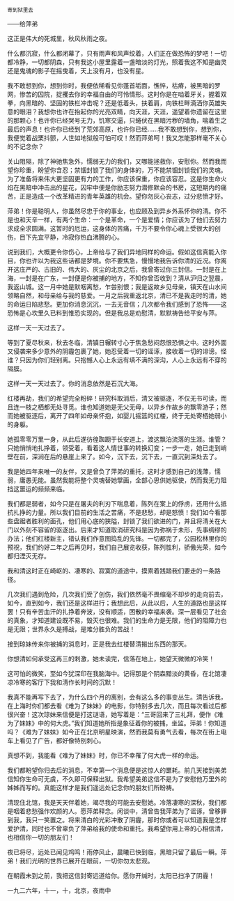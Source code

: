     寄到狱里去 

   ——给萍弟

   这正是伟大的死城里，秋风秋雨之夜。

   什么都沉寂，什么都闭幕了，只有雨声和风声绞着，人们正在做恐怖的梦吧！一切都冷静，一切都阴森，只有我这小屋里露着一盏暗淡的灯光，照着我这不知是幽灵还是鬼魂的影子在摇曳着，天上没有月，也没有星。

   我不敢想到你，想到你时，我便依稀看见你蓬首垢面，憔悴，枯瘠，被黑暗的罗网，惨苦的囚院，捉攫去你的幸福自由的可怜情形。这时你是在啮着牙关，握着双拳，向黑暗的、坚固的铁栏冲击呢？还是低着头，扶着肩，向铁栏畔滴洒你英雄失意的眼泪？我想你也许在抬起你的光亮双睛，向天涯，天涯，遥望着你遗留在这里的那颗心！也许你已经哭号无力，饥寒交逼，只蜷伏在黑暗污秽的墙角，喘着生之最后的声息！也许你已经到了荒郊高原，也许你已经……我不敢想到你，想到你，我便觉着战栗抖颤，人世如地狱般可怕可叹！然而萍弟呵！我又怎能那样毫不关心的不记念你？

   关山阻隔，除了神驰焦急外，懦弱无力的我们，又哪能拯救你，安慰你。然而我而望你珍重，盼望你含忍；禁锢封锁了我们的身体的，万不能禁锢封锁我们的灵魂。为了准备将来伟大更坚固更有力的工作，你应该保重，你应该容忍。这是你生命火焰在黑暗中冲击出的星花，囚牢中便是你励志努力潜修默会的书房，这短期内的痛苦，正是造成一个改革精进的青年英雄的机会。望你勿灰心丧志，过分悲愤才好。

   萍弟！你是聪明人，你虽然尽忠于你的事业，也应顾及到异乡外系怀你的清。你不是也和天辛一样，有两个生命：一个是革命，一个是爱情；你应该为了他们去努力求成全求圆满。这暂时的厄运，这身体的苦痛，千万不要令你心魂上受很大的创伤，目下先宜平静，冷寂你热血沸腾的心。

   说到我们，大概更令你伤心，上帝给与了我们异地同样的命运。假如这信真能入你目，你也许以为我这些话都是梦境。你不要焦急，慢慢地我告诉你清的近况。你离开这庄严的、古旧的、伟大的、灰尘的北京之后，我曾寄过你三封信。一封是在上海，一封是在广东，一封便是你被捕的地方，不知你曾否收到？清从沪归之翌晨，我返山城。这一月中她是默咽离愁，乍尝别恨；我是返故乡见母亲，镇天在山水间领略自然，和母亲给与我的慈爱。一月之后我重返北京，清已不是我走时的清，她的命运日陷悲愁。更加你消息沉沉，一去无音信；几次都令我们感到了恐怖——这恐怖是心坎里久已料到惟恐实现的。但是我总是劝慰清，默默祷告给平安与萍。

   这样一天一天过去了。

   等到了夏尽秋来，秋去冬临，清镇日辗转寸心于焦急愁闷怨恨恐惧之中。这时外面又侵袭来多少意外的阴霾包裹了她，她忍受着一切的谣诼，接收着一切的诽谤。怪谁？只因为你们轻别离。只抱憾人心上永远有填不满的深沟，人心上永远有不穿的隔膜。

   这样一天一天过去了。你的消息依然是石沉大海。

   红楼再劫，我们的希望完全粉碎！研究科取消后，清又被驱逐，不仅无书可读，而且连一枝之栖都无处寻觅。谁也知道她是无父无母，以异乡作故乡的飘零游子；然而她被驱逐后，离开了四年如母亲怀抱，如婴儿摇篮的红楼，终于无处寄栖她弱小的身躯。

   她孤零零万里一身，从此后遂彷徨踟蹰于长安道上，渡这飘泊流落的生涯。谁管？只她悄悄地扎挣着，领受着，看着这人情世事的转换幻变；一步一走，她已走到峭壁在前，深涧在后的悬崖上来了。如今，沉下去，沉下去，一直沉到深处去了。

   我是她四年来唯一的友伴，又是曾负了萍弟的重托，这时才感到自己的浅薄，懦弱，庸愚无能。虽然我能将整个灵魂替她擘画，全部心思供她驱使，然而我无力阻挡这噩运的频频来临。

   我们都是弱者，如今只是在屠夫的利刃下喘息着，陈列在案上的俘虏，还用什么抵抗扎挣的力量。所以我们目前的生活之苦痛，不是悲愁，却是怒愤！我们如今看那些盘踞者胜利的面孔，他们用心底的狭隘，封锁了我们欲进的门，并且将清关在大门以外刻不容留的驱逐出。后来才知道取消研究科是因为弥祸于未形，先事绸缪的办法；他们红楼新主，错认我们作意图捣乱的先锋。一切都完了，公园松林里你的预祝，我们约好二年之后再见时，我们自己展览收获，陈列胜利，骄傲光荣，如今都归湮灭无存。

   我和清这时正在崎岖的、凄寒的、寂寞的道途中，摸索着践踏我们要走的一条路径。

   几次我们遇到危险，几次我们受了创伤，我们依然毫不畏缩毫不却步的走向前去，如今，直到如今，我们还是这样进行；我想此后，从此以后，人生的道路也是这样罢！只有辛苦血汗的扎挣着奔波，没有顺适，困散的幸福来袭。深一层看见了社会的真象，才知道建设既不易，毁灭也很难。我们的生命力是无限，他们的阻障力也是无限；世界永久是搏战，是难分胜负的苦战！

   接到琼妹传来你被捕的消息时，正是我去红楼替清搬出东西的那天。

   你想清如何承受这再三的刺激，她未读完，信落在地上，她望天微微的冷笑！

   这可怕的微笑，至如今犹深印在我脑海中。记得那是个阴森黯淡的黄昏，在北馆凄凉冷寒的客厅下我和清作长时间的沉默！

   我真不能再写下去了，为什么四个月的离别，会有这么多的事变丛生。清告诉我，在上海时你们都去看《难为了妹妹》的电影，你特别多去几次，而且每次看过后都很兴奋！这次琼妹来信便是打这谜语，她写着是：“三哥回来了三礼拜，便作《难为了妹妹》中的何大虎。”我们知道她所指是象征着你的被捕，坐监。萍弟！你知道吗？《难为了妹妹》如今正在北京明星映演，然而我莫有勇气去看，每次在街上电车上看见了广告，都好像特别刺心。

   真想不到，我能看《难为了妹妹》时，你已不幸罹了何大虎一样的命运。

   我们都盼望你归去后的消息，不幸第一个消息便是这惊人的噩耗。前几天接到美弟信知你生命可无虞，不久即可保释出狱。我希望美弟这信不是为了安慰他万里外的姊姊而写的。真能这样才是我们遥远处记念你的朋友们所盼祷。

   清现住北馆，我是天天伴着她，竭尽我的可能去安慰她。冷落凄寒的深秋，我们都是咽着悲愁强作欢颜的人。愿萍弟释念。闲谈中，清曾告我萍弟为了谣诼，曾移罪到我，我只一笑置之。将来清白的光彩冲散了阴霾，那时你或者可以知道我是怎样爱护清，同时也不曾辜负了萍弟给我的使命和重托。我希望你用上帝的心相信清，也相信你一切的朋友们！

   夜已将尽，远处已闻见鸡鸣！雨停风止，晨曦已快到临，黑暗只留了最后一瞬。萍弟！我们光明的世界已展开在眼前，一切你勿太悲观。

   在朝霞未到之前，我把这信封寄远道给你。愿你开缄时，太阳已扫净了阴霾！

   一九二六年，十一，十，北京，夜雨中

